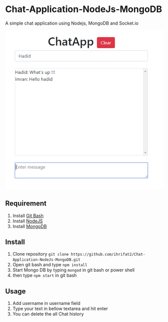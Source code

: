 # Chat-Application-NodeJs-MongoDB

A simple chat application using Nodejs, MongoDB and Socket.io 

![Chat Application](https://raw.githubusercontent.com/ihrifat2/Chat-Application-NodeJs-MongoDB/master/ChatApp.PNG)

## Requirement

1. Install [Git Bash](https://git-scm.com/)
2. Install [NodeJS](https://nodejs.org/en/)
3. Install [MongoDB](https://www.mongodb.com/)

## Install 

1. Clone repository `git clone https://github.com/ihrifat2/Chat-Application-NodeJs-MongoDB.git`
2. Open git bash and type `npm install`
3. Start Mongo DB by typing `mongod` in git bash or power shell
4. then type `npm start` in git bash

## Usage

1. Add username in username field
2. Type your text in bellow textarea and hit enter
3. You can delete the all Chat history
